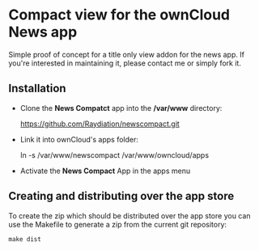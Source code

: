 # Compact view for the ownCloud News app

Simple proof of concept for a title only view addon for the news app. If you're interested in maintaining it, please contact me or simply fork it.

## Installation

- Clone the **News Compatct** app into the **/var/www** directory:

    https://github.com/Raydiation/newscompact.git

- Link it into ownCloud's apps folder:

    ln -s /var/www/newscompact /var/www/owncloud/apps

- Activate the **News Compact** App in the apps menu

## Creating and distributing over the app store

To create the zip which should be distributed over the app store you can use the Makefile to generate a zip from the current git repository:

	make dist

